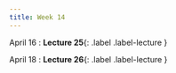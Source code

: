 ```yaml
---
title: Week 14
---
```


April 16
: **Lecture 25**{: .label .label-lecture }


April 18
: **Lecture 26**{: .label .label-lecture }

